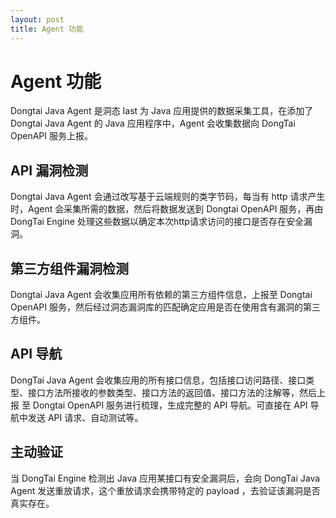 ```yaml
---
layout: post
title: Agent 功能
---
```

# Agent 功能

Dongtai Java Agent 是洞态 Iast 为 Java 应用提供的数据采集工具，在添加了 Dongtai Java Agent 的 Java 应用程序中，Agent 会收集数据向 DongTai OpenAPI 服务上报。

## API 漏洞检测

Dongtai Java Agent  会通过改写基于云端规则的类字节码，每当有 http 请求产生时，Agent 会采集所需的数据，然后将数据发送到 Dongtai OpenAPI 服务，再由 DongTai Engine 处理这些数据以确定本次http请求访问的接口是否存在安全漏洞。 

## 第三方组件漏洞检测

Dongtai Java Agent 会收集应用所有依赖的第三方组件信息，上报至 Dongtai OpenAPI 服务，然后经过洞态漏洞库的匹配确定应用是否在使用含有漏洞的第三方组件。

## API 导航

DongTai Java Agent 会收集应用的所有接口信息，包括接口访问路径、接口类型、接口方法所接收的参数类型、接口方法的返回值、接口方法的注解等，然后上报 至 Dongtai OpenAPI 服务进行梳理，生成完整的 API 导航。可直接在 API 导航中发送 API 请求、自动测试等。

## 主动验证

当 DongTai Engine 检测出 Java 应用某接口有安全漏洞后，会向 DongTai Java Agent 发送重放请求，这个重放请求会携带特定的 payload ，去验证该漏洞是否真实存在。
